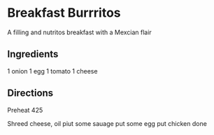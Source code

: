 # Breakfast Burrritos

A filling and nutritos breakfast with a Mexcian flair

## Ingredients
1 onion
1 egg
1 tomato
1 cheese
## Directions
Preheat 425

Shreed cheese, oil 
piut some sauage
put some egg
put chicken
done
